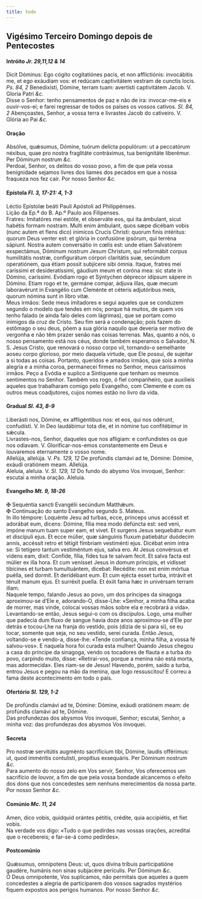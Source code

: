 ```yaml
---
title: todo
---
```

<h2 class="text-center">Vigésimo Terceiro Domingo depois de Pentecostes</h2>

<h4 class="text-center">Intróito <em>Jr. 29,11,12 & 14</em></h4>
<div class="container-fluid">
<div class="row">
<div class="dropcap text-justify">
Dicit Dóminus: Ego cógito cogitatiónes pacis, et non afflictiónis: invocábitis me, et ego exáudiam vos: et redúcam captivitátem vestram de cunctis locis. <em>Ps. 84, 2</em> Benedixísti, Dómine, terram tuam: avertísti captivitátem Jacob.
V. Gloria Patri <em>&c.</em>
</div>
<div class="dropcap text-justify">
Disse o Senhor: tenho pensamentos de paz e não de ira: invocar-me-eis e ouvir-vos-ei; e farei regressar de todos os países os vossos cativos. <em>Sl. 84, 2</em> Abençoastes, Senhor, a vossa terra e livrastes Jacob do cativeiro.
V. Glória ao Pai <em>&c.</em>
</div>
</div>
</div>

<h4 class="text-center">Oração</h4>
<div class="container-fluid">
<div class="row">
<div class="dropcap text-justify">
Absólve, quǽsumus, Dómine, tuórum delícta populórum: ut a peccatórum néxibus, quae pro nostra fraglitáte contráximus, tua benignitáte liberémur. Per Dóminum nostrum <em>&c.</em>
</div>
<div class="dropcap text-justify">
Perdoai, Senhor, os delitos do vosso povo, a fim de que pela vossa benignidade sejamos livres dos liames dos pecados em que a nossa fraqueza nos fez cair. Por nosso Senhor <em>&c.</em>
</div>
</div>
</div>

<h4 class="text-center">Epístola <em>Fl. 3, 17-21: 4, 1-3</em></h4>
<div class="container-fluid">
<div class="row">
<div class="text-justify">
Léctio Epístolæ beáti Pauli Apóstoli ad Philippénses.
</div>
<div class="text-justify">
Lição da Ep.ª do B. Ap.º Paulo aos Filipenses.
</div>
<div class="dropcap text-justify">
Fratres: Imitatóres mei estóte, et observáte eos, qui ita ámbulant, sicut habétis formam nostram. Multi enim ámbulant, quos sæpe dicébam vobis (nunc autem et flens dico) inimícos Crucis Christi: quorum finis intéritus: quorum Deus venter est: et glória in confusióne ipsórum, qui terréna sápiunt. Nostra autem conversátio in cœlis est: unde etiam Salvatórem exspectámus, Dóminum nostrum Jesum Christum, qui reformábit corpus humilitátis nostræ, configurátum córpori claritátis suæ, secúndum operatiónem, qua étiam possit subjícere sibi ómnia. Itaque, fratres mei caríssimi et desideratíssimi, gáudium meum et coróna mea: sic state in Dómino, caríssimi. Evódiam rogo et Sýntychen déprecor idípsum sápere in Dómino. Etiam rogo et te, germáne compar, ádjuva illas, quæ mecum laboravérunt in Evangélio cum Cleménte et céteris adjutóribus meis, quorum nómina sunt in libro vitæ.
</div>
<div class="dropcap text-justify">
Meus irmãos: Sede meus imitadores e segui aqueles que se conduzem segundo o modelo que tendes em nós; porque há muitos, de quem vos tenho falado (e ainda falo deles com lágrimas), que se portam como inimigos da cruz de Cristo. Seu fim será a condenação; pois fazem do estômago o seu deus, põem a sua glória naquilo que deveria ser motivo de vergonha e não têm prazer senão nas coisas terrenas. Mas, quanto a nós, o nosso pensamento está nos céus, donde também esperamos o Salvador, N. S. Jesus Cristo, que renovará o nosso corpo vil, tornando-o semelhante aoseu corpo glorioso, por meio daquela virtude, que Ele possui, de sujeitar a si todas as coisas. Portanto, queridos e amados irmãos, que sois a minha alegria e a minha coroa, permanecei firmes no Senhor, meus caríssimos irmãos. Peço a Evódia e suplico a Sintiquene que tenham os mesmos sentimentos no Senhor. Também vos rogo, ó fiel companheiro, que auxilieis aqueles que trabalharam comigo pelo Evangelho, com Clemente e com os outros meus coadjutores, cujos nomes estão no livro da vida.
</div>
</div>
</div>

<h4 class="text-center">Gradual <em>Sl. 43, 8-9</em></h4>
<div class="container-fluid">
<div class="row">
<div class="dropcap text-justify">
Liberásti nos, Dómine, ex affligéntibus nos: et eos, qui nos odérunt, confudísti. V. In Deo laudábimur tota die, et in nómine tuo confitébimur in sǽcula.
</div>
<div class="dropcap text-justify">
Livrastes-nos, Senhor, daqueles que nos afligiam: e confundistes os que nos odiavam. V. Glorificar-nos-emos constantemente em Deus e louvaremos eternamente o vosso nome.
</div>
<div class="text-justify">
Allelúja, allelúja. V. <em>Ps. 129, 12</em> De profúndis clamávi ad te, Dómine: Dómine, exáudi oratiónem meam. Allelúja.
</div>
<div class="text-justify">
Aleluia, aleluia. V. <em>Sl. 129, 12</em> Do fundo do abysmo Vos invoquei, Senhor: escutai a minha oração. Aleluia.
</div>
</div>
</div>

<h4 class="text-center">Evangelho <em>Mt. 9, 18-26</em></h4>
<div class="container-fluid">
<div class="row">
<div class="text-justify">
<span class="text-danger">&#10016;</span> Sequéntia sancti Evangélii secúndum Matthǽum.
</div>
<div class="text-justify">
<span class="text-danger">&#10016;</span> Continuação do santo Evangelho segundo S. Mateus.
</div>
<div class="dropcap text-justify">
In illo témpore: Loquénte Jesu ad turbas, ecce, princeps unus accéssit et adorábat eum, dicens: Dómine, fília mea modo defúncta est: sed veni, impóne manum tuam super eam, et vivet. Et surgens Jesus sequebátur eum et discípuli ejus. Et ecce múlier, quæ sánguinis fluxum patiebátur duódecim annis, accéssit retro et tétigit fímbriam vestiménti ejus. Dicébat enim intra se: Si tetígero tantum vestiméntum ejus, salva ero. At Jesus convérsus et videns eam, dixit: Confíde, fília, fides tua te salvam fecit. Et salva facta est múlier ex illa hora. Et cum venísset Jesus in domum príncipis, et vidísset tibícines et turbam tumultuántem, dicebat: Recédite: non est enim mórtua puélla, sed dormit. Et deridébant eum. Et cum ejécta esset turba, intrávit et ténuit manum ejus. Et surréxit puella. Et éxiit fama hæc in univérsam terram illam.
</div>
<div class="dropcap text-justify">
Naquele tempo, falando Jesus ao povo, um dos príncipes da sinagoga aproximou-se d’Ele e, adorando-O, disse-Lhe: «Senhor, a minha filha acaba de morrer, mas vinde, colocai vossas mãos sobre ela e recobrará a vida». Levantando-se então, Jesus segui-o com os discípulos. Logo, uma mulher que padecia dum fluxo de sangue havia doze anos aproximou-se d’Ele por detrás e tocou-Lhe na franja do vestido, pois (dizia de si para si), se eu tocar, somente que seja, no seu vestido, serei curada. Então Jesus, voltando-se e vendo-a, disse-lhe: «Tende confiança, minha filha, a vossa fé salvou-vos». E naquela hora foi curada esta mulher! Quando Jesus chegou a casa do príncipe da sinagoga, vendo os tocadores de flauta e a turba do povo, carpindo muito, disse: «Retirai-vos, porque a menina não está morta, mas adormecida». Eles riam-se de Jesus! Havendo, porém, saído a turba, entrou Jesus e pegou na mão da menina, que logo ressuscitou! E correu a fama deste acontecimento em todo o país.
</div>
</div>
</div>

<h4 class="text-center">Ofertório <em>Sl. 129, 1-2</em></h4>
<div class="container-fluid">
<div class="row">
<div class="dropcap text-justify">
De profúndis clamávi ad te, Dómine: Dómine, exáudi oratiónem meam: de profúndis clamávi ad te, Dómine.
</div>
<div class="dropcap text-justify">
Das profundezas dos abysmos Vos invoquei, Senhor; escutai, Senhor, a minha voz: das profundezas dos abysmos Vos invoquei.
</div>
</div>
</div>

<h4 class="text-center">Secreta</h4>
<div class="container-fluid">
<div class="row">
<div class="dropcap text-justify">
Pro nostræ servitútis augménto sacrifícium tibi, Dómine, laudis offérimus: ut, quod imméritis contulísti, propítius exsequáris. Per Dóminum nostrum <em>&c.</em>
</div>
<div class="dropcap text-justify">
Para aumento do nosso zelo em Vos servir, Senhor, Vos oferecemos um sacrifício de louvor, a fim de que pela vossa bondade alcancemos o efeito dos dons que nos concedestes sem nenhuns merecimentos da nossa parte. Por nosso Senhor <em>&c.</em>
</div>
</div>
</div>

<h4 class="text-center">Comúnio <em>Mc. 11, 24</em></h4>
<div class="container-fluid">
<div class="row">
<div class="dropcap text-justify">
Amen, dico vobis, quidquid orántes pétitis, crédite, quia accipiétis, et fiet vobis.
</div>
<div class="dropcap text-justify">
Na verdade vos digo: «Tudo o que pedirdes nas vossas orações, acreditai que o recebereis; e far-se-á como pedirdes».
</div>
</div>
</div>

<h4 class="text-center">Postcomúnio</h4>
<div class="container-fluid">
<div class="row">
<div class="dropcap text-justify">
Quǽsumus, omnípotens Deus: ut, quos divína tríbuis participatióne gaudére, humánis non sinas subjacére perículis. Per Dóminum <em>&c.</em>
</div>
<div class="dropcap text-justify">
Ó Deus omnipotente, Vos suplicamos, não permitais que aqueles a quem concedestes a alegria de participarem dos vossos sagrados mystérios fiquem expostos aos perigos humanos. Por nosso Senhor <em>&c.</em>
</div>
</div>
</div>
